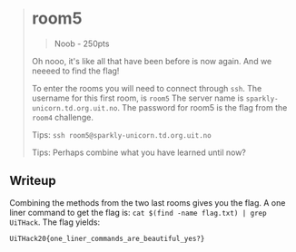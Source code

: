 ># room5
>> Noob - 250pts
>
>Oh nooo, it's like all that have been before is now again. And we neeeed to find the flag!
>
>To enter the rooms you will need to connect through `ssh`.
>The username for this first room, is `room5`
>The server name is `sparkly-unicorn.td.org.uit.no`.
>The password for room5 is the flag from the `room4` challenge.
>
>
>
>Tips:
>`ssh room5@sparkly-unicorn.td.org.uit.no`
>
>Tips:
>Perhaps combine what you have learned until now?

## Writeup

Combining the methods from the two last rooms gives you the flag. A one liner command to get the flag is:
`cat $(find -name flag.txt) | grep UiTHack`. The flag yields:

```
UiTHack20{one_liner_commands_are_beautiful_yes?}
```
